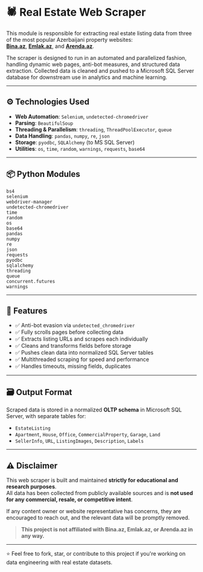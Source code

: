 # 🕷️ Real Estate Web Scraper

This module is responsible for extracting real estate listing data from three of the most popular Azerbaijani property websites:  
**[Bina.az](https://bina.az)**, **[Emlak.az](https://emlak.az)**, and **[Arenda.az](https://arenda.az)**.

The scraper is designed to run in an automated and parallelized fashion, handling dynamic web pages, anti-bot measures, and structured data extraction. Collected data is cleaned and pushed to a Microsoft SQL Server database for downstream use in analytics and machine learning.

---

## ⚙️ Technologies Used

- **Web Automation**: `Selenium`, `undetected-chromedriver`
- **Parsing**: `BeautifulSoup`
- **Threading & Parallelism**: `threading`, `ThreadPoolExecutor`, `queue`
- **Data Handling**: `pandas`, `numpy`, `re`, `json`
- **Storage**: `pyodbc`, `SQLAlchemy` (to MS SQL Server)
- **Utilities**: `os`, `time`, `random`, `warnings`, `requests`, `base64`

---

## 📦 Python Modules

```text
bs4
selenium
webdriver-manager
undetected-chromedriver
time
random
os
base64
pandas
numpy
re
json
requests
pyodbc
sqlalchemy
threading
queue
concurrent.futures
warnings
```

---

## 🧠 Features

- ✅ Anti-bot evasion via `undetected_chromedriver`
- ✅ Fully scrolls pages before collecting data
- ✅ Extracts listing URLs and scrapes each individually
- ✅ Cleans and transforms fields before storage
- ✅ Pushes clean data into normalized SQL Server tables
- ✅ Multithreaded scraping for speed and performance
- ✅ Handles timeouts, missing fields, duplicates

---

## 🗃️ Output Format

Scraped data is stored in a normalized **OLTP schema** in Microsoft SQL Server, with separate tables for:

- `EstateListing`  
- `Apartment`, `House`, `Office`, `CommercialProperty`, `Garage`, `Land`  
- `SellerInfo`, `URL`, `ListingImages`, `Description`, `Labels`

---

## ⚠️ Disclaimer

This web scraper is built and maintained **strictly for educational and research purposes**.  
All data has been collected from publicly available sources and is **not used for any commercial, resale, or competitive intent**.

If any content owner or website representative has concerns, they are encouraged to reach out, and the relevant data will be promptly removed.

> **This project is not affiliated with Bina.az, Emlak.az, or Arenda.az in any way.**

---

⭐ Feel free to fork, star, or contribute to this project if you're working on data engineering with real estate datasets.
